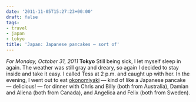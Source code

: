 ```yaml
---
date: '2011-11-05T15:27:23+00:00'
draft: false
tags:
- travel
- japan
- tokyo
title: 'Japan: Japanese pancakes — sort of'
---
```


*For Monday, October 31, 2011* **Tokyo** Still being sick, I let myself sleep in again. The weather was still gray and dreary, so again I decided to stay inside and take it easy. I called Tess at 2 p.m. and caught up with her. In the evening, I went out to eat [okonomiyaki](http://www.google.com/search?client=safari&rls;=en&q;=okonomiyaki&oe;=UTF-8&um;=1&ie;=UTF-8&hl;=en&tbm;=isch&source;=og&sa;=N&tab;=wi&biw;=1366&bih;=690&sei;=%20tFS1TrjBAsyVmQXW0tD2Aw) — kind of like a Japanese pancake — delicious! — for dinner with Chris and Billy (both from Australia), Damian and Aliena (both from Canada), and Angelica and Felix (both from Sweden).
